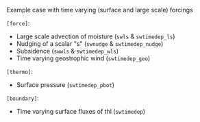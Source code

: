 Example case with time varying (surface and large scale) forcings

`[force]`:
- Large scale advection of moisture (`swls` & `swtimedep_ls`)
- Nudging of a scalar "s" (`swnudge` & `swtimedep_nudge`)
- Subsidence (`swwls` & `swtimedep_wls`)
- Time varying geostrophic wind (`swtimedep_geo`)

`[thermo]`:
- Surface pressure (`swtimedep_pbot`)

`[boundary]`:
- Time varying surface fluxes of thl (`swtimedep`)
